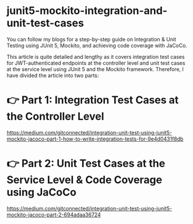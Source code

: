 # junit5-mockito-integration-and-unit-test-cases

You can follow my blogs for a step-by-step guide on Integration & Unit Testing using JUnit 5, Mockito, and achieving code coverage with JaCoCo.

This article is quite detailed and lengthy as it covers integration test cases for JWT-authenticated endpoints at the controller level and unit test cases at the service level using JUnit 5 and the Mockito framework. Therefore, I have divided the article into two parts:

<h1>👉 Part 1: Integration Test Cases at the Controller Level</h1>

https://medium.com/gitconnected/integration-unit-test-using-junit5-mockito-jacoco-part-1-how-to-write-integration-tests-for-9e4d0431f8db

<h1>👉 Part 2: Unit Test Cases at the Service Level & Code Coverage using JaCoCo </h1>

https://medium.com/gitconnected/integration-unit-test-using-junit5-mockito-jacoco-part-2-694adaa36724
